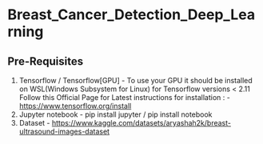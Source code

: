 # Breast_Cancer_Detection_Deep_Learning

## Pre-Requisites

1. Tensorflow / Tensorflow[GPU] - To use your GPU it should be installed on WSL(Windows Subsystem for Linux) for Tensorflow versions < 2.11
   Follow this Official Page for Latest instructions for installation : - https://www.tensorflow.org/install
2. Jupyter notebook - pip install jupyter / pip install notebook
3. Dataset - https://www.kaggle.com/datasets/aryashah2k/breast-ultrasound-images-dataset
   
